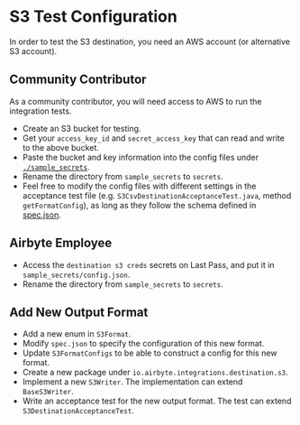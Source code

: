 # S3 Test Configuration

In order to test the S3 destination, you need an AWS account (or alternative S3 account).

## Community Contributor

As a community contributor, you will need access to AWS to run the integration tests.

- Create an S3 bucket for testing.
- Get your `access_key_id` and `secret_access_key` that can read and write to the above bucket.
- Paste the bucket and key information into the config files under [`./sample_secrets`](./sample_secrets).
- Rename the directory from `sample_secrets` to `secrets`.
- Feel free to modify the config files with different settings in the acceptance test file (e.g. `S3CsvDestinationAcceptanceTest.java`, method `getFormatConfig`), as long as they follow the schema defined in [spec.json](src/main/resources/spec.json).

## Airbyte Employee

- Access the `destination s3 creds` secrets on Last Pass, and put it in `sample_secrets/config.json`.
- Rename the directory from `sample_secrets` to `secrets`.

## Add New Output Format
- Add a new enum in `S3Format`.
- Modify `spec.json` to specify the configuration of this new format.
- Update `S3FormatConfigs` to be able to construct a config for this new format.
- Create a new package under `io.airbyte.integrations.destination.s3`.
- Implement a new `S3Writer`. The implementation can extend `BaseS3Writer`.
- Write an acceptance test for the new output format. The test can extend `S3DestinationAcceptanceTest`.
